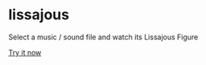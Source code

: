 # lissajous

Select a music / sound file and watch its Lissajous Figure

[Try it now](https://lyonbot.github.io/lissajous/)

